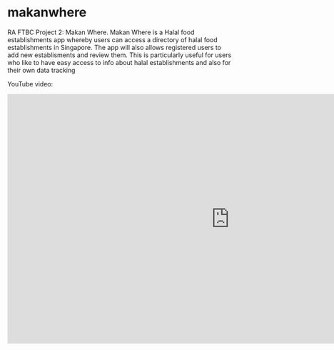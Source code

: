 # makanwhere

RA FTBC Project 2: Makan Where.
Makan Where is a Halal food establishments app whereby users can access a directory of halal food establishments in Singapore. The app will also allows registered users to add new establisments and review them. This is particularly useful for users who like to have easy access to info about halal establishments and also for their own data tracking

YouTube video:

<iframe width="994" height="559" src="https://www.youtube.com/embed/U_siXTcERVM" title="YouTube video player" frameborder="0" allow="accelerometer; autoplay; clipboard-write; encrypted-media; gyroscope; picture-in-picture" allowfullscreen></iframe>

